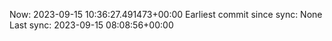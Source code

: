 Now: 2023-09-15 10:36:27.491473+00:00 Earliest commit since sync: None Last sync: 2023-09-15 08:08:56+00:00

